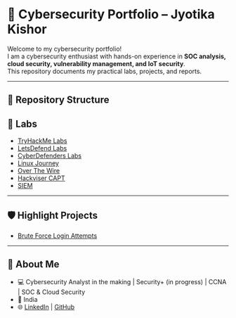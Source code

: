 # 🔐 Cybersecurity Portfolio – Jyotika Kishor

Welcome to my cybersecurity portfolio!  
I am a cybersecurity enthusiast with hands-on experience in **SOC analysis, cloud security, vulnerability management, and IoT security**.  
This repository documents my practical labs, projects, and reports.

---

## 📂 Repository Structure
## 🔹 Labs
- [TryHackMe Labs](SOC-LABS/TryHackMe)
- [LetsDefend Labs](SOC-LABS/LetsDefend)
- [CyberDefenders Labs](SOC-LABS/CyberDefenders)
- [Linux Journey](SOC-LABS/LinuxJourney)
- [Over The Wire](SOC-LABS/OverTheWire-Bandit)
- [Hackviser CAPT](Hackviser-CAPT)
- [SIEM](SOC-LABS/SIEM)

---

## 🛡️ Highlight Projects
- [Brute Force Login Attempts](SOC-LABS/SIEM/splunk-brute-force-dashboard.md)

---

## 🎯 About Me
- 💻 Cybersecurity Analyst in the making | Security+ (in progress) | CCNA | SOC & Cloud Security  
- 📍 India  
- 🌐 [LinkedIn](https://linkedin.com/in/jyotika-kishor) | [GitHub](https://github.com/jyotika-dev)
